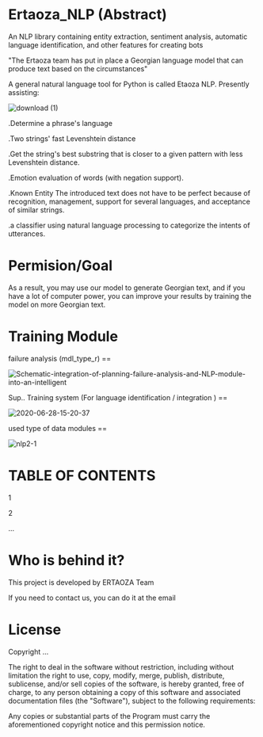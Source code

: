 # Ertaoza_NLP (Abstract)
  
 An NLP library containing entity extraction, sentiment analysis, automatic language identification, and other features for creating bots
 
 "The Ertaoza team has put in place a Georgian language model that can produce text based on the circumstances"
 
 A general natural language tool for Python is called Etaoza NLP. Presently assisting:
 
 ![download (1)](https://user-images.githubusercontent.com/80602473/222292080-714b3e74-f9c0-48a0-9704-ffd8efac6ba0.png)

 
.Determine a phrase's language

.Two strings' fast Levenshtein distance

.Get the string's best substring that is closer to a given pattern with less Levenshtein distance.


.Emotion evaluation of words (with negation support).

.Known Entity The introduced text does not have to be perfect because of recognition, management, support for several languages, and acceptance of similar strings.

.a classifier using natural language processing to categorize the intents of utterances.


# Permision/Goal

As a result, you may use our model to generate Georgian text, and if you have a lot of computer power, you can improve your results by training the model on more Georgian text.


# Training Module

failure analysis (mdl_type_r) ==

![Schematic-integration-of-planning-failure-analysis-and-NLP-module-into-an-intelligent](https://user-images.githubusercontent.com/80602473/222568942-007bfc1b-2853-4ab3-bc28-e404de206b78.png)

Sup.. Training system (For language identification / integration ) ==

![2020-06-28-15-20-37](https://user-images.githubusercontent.com/80602473/222569296-086ea9df-61c0-4025-86db-e637b086ef33.png)

used type of data modules == 

![nlp2-1](https://user-images.githubusercontent.com/80602473/222570234-0901f9f1-569f-459e-834e-9cce11ed465a.png)

# TABLE OF CONTENTS

1

2

...

# Who is behind it?

This project is developed by ERTAOZA Team

If you need to contact us, you can do it at the email 

# License

Copyright ...

The right to deal in the software without restriction, including without limitation the right to use, copy, modify, merge, publish, distribute, sublicense, and/or sell copies of the software, is hereby granted, free of charge, to any person obtaining a copy of this software and associated documentation files (the "Software"), subject to the following requirements:

Any copies or substantial parts of the Program must carry the aforementioned copyright notice and this permission notice.

